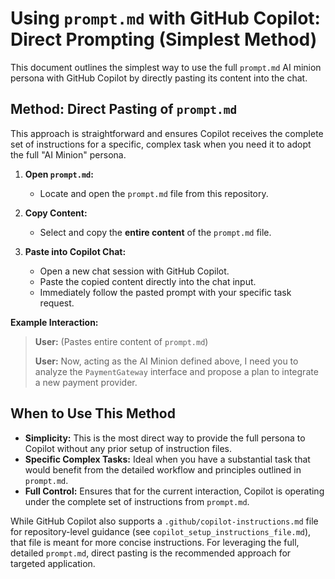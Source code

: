 # Using `prompt.md` with GitHub Copilot: Direct Prompting (Simplest Method)

This document outlines the simplest way to use the full `prompt.md` AI minion persona with GitHub Copilot by directly pasting its content into the chat.

## Method: Direct Pasting of `prompt.md`

This approach is straightforward and ensures Copilot receives the complete set of instructions for a specific, complex task when you need it to adopt the full "AI Minion" persona.

1.  **Open `prompt.md`:**
    *   Locate and open the `prompt.md` file from this repository.

2.  **Copy Content:**
    *   Select and copy the **entire content** of the `prompt.md` file.

3.  **Paste into Copilot Chat:**
    *   Open a new chat session with GitHub Copilot.
    *   Paste the copied content directly into the chat input.
    *   Immediately follow the pasted prompt with your specific task request.

**Example Interaction:**

> **User:** (Pastes entire content of `prompt.md`)
>
> **User:** Now, acting as the AI Minion defined above, I need you to analyze the `PaymentGateway` interface and propose a plan to integrate a new payment provider.

## When to Use This Method

*   **Simplicity:** This is the most direct way to provide the full persona to Copilot without any prior setup of instruction files.
*   **Specific Complex Tasks:** Ideal when you have a substantial task that would benefit from the detailed workflow and principles outlined in `prompt.md`.
*   **Full Control:** Ensures that for the current interaction, Copilot is operating under the complete set of instructions from `prompt.md`.

While GitHub Copilot also supports a `.github/copilot-instructions.md` file for repository-level guidance (see `copilot_setup_instructions_file.md`), that file is meant for more concise instructions. For leveraging the full, detailed `prompt.md`, direct pasting is the recommended approach for targeted application. 